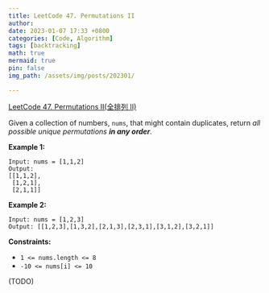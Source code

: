 ```yaml
---
title: LeetCode 47. Permutations II
author: 
date: 2023-01-07 17:33 +0800
categories: [Code, Algorithm]
tags: [backtracking]
math: true
mermaid: true
pin: false
img_path: /assets/img/posts/202301/

---
```


[LeetCode 47. Permutations II(全排列 II)](https://leetcode.cn/problems/permutations-ii/)

Given a collection of numbers, `nums`, that might contain duplicates, return *all possible unique permutations **in any order**.*

**Example 1:**

```
Input: nums = [1,1,2]
Output:
[[1,1,2],
 [1,2,1],
 [2,1,1]]
```

**Example 2:**

```
Input: nums = [1,2,3]
Output: [[1,2,3],[1,3,2],[2,1,3],[2,3,1],[3,1,2],[3,2,1]]
```

 

**Constraints:**

- `1 <= nums.length <= 8`
- `-10 <= nums[i] <= 10`



(TODO)

